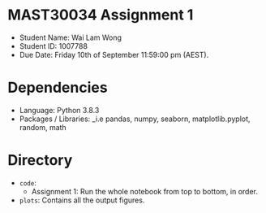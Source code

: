 # MAST30034 Assignment 1
- Student Name: Wai Lam Wong
- Student ID: 1007788
- Due Date: Friday 10th of September 11:59:00 pm (AEST).

# Dependencies
- Language: Python 3.8.3
- Packages / Libraries: _i.e pandas, numpy, seaborn, matplotlib.pyplot, random, math


# Directory
- `code`:
    - Assignment 1: Run the whole notebook from top to bottom, in order.
- `plots`: Contains all the output figures.